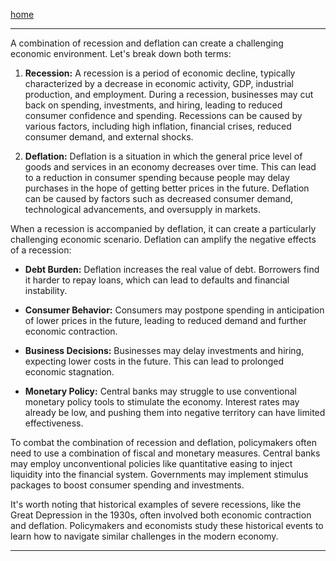 [home](/README.md)     

---   

A combination of recession and deflation can create a challenging economic environment. Let's break down both terms:

1. **Recession:** A recession is a period of economic decline, typically characterized by a decrease in economic activity, GDP, industrial production, and employment. During a recession, businesses may cut back on spending, investments, and hiring, leading to reduced consumer confidence and spending. Recessions can be caused by various factors, including high inflation, financial crises, reduced consumer demand, and external shocks.

2. **Deflation:** Deflation is a situation in which the general price level of goods and services in an economy decreases over time. This can lead to a reduction in consumer spending because people may delay purchases in the hope of getting better prices in the future. Deflation can be caused by factors such as decreased consumer demand, technological advancements, and oversupply in markets.

When a recession is accompanied by deflation, it can create a particularly challenging economic scenario. Deflation can amplify the negative effects of a recession:

- **Debt Burden:** Deflation increases the real value of debt. Borrowers find it harder to repay loans, which can lead to defaults and financial instability.

- **Consumer Behavior:** Consumers may postpone spending in anticipation of lower prices in the future, leading to reduced demand and further economic contraction.

- **Business Decisions:** Businesses may delay investments and hiring, expecting lower costs in the future. This can lead to prolonged economic stagnation.

- **Monetary Policy:** Central banks may struggle to use conventional monetary policy tools to stimulate the economy. Interest rates may already be low, and pushing them into negative territory can have limited effectiveness.

To combat the combination of recession and deflation, policymakers often need to use a combination of fiscal and monetary measures. Central banks may employ unconventional policies like quantitative easing to inject liquidity into the financial system. Governments may implement stimulus packages to boost consumer spending and investments.

It's worth noting that historical examples of severe recessions, like the Great Depression in the 1930s, often involved both economic contraction and deflation. Policymakers and economists study these historical events to learn how to navigate similar challenges in the modern economy.

---

